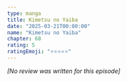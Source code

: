 ```yaml
---
type: manga
title: Kimetsu no Yaiba
date: "2025-03-21T00:00:00"
name: "Kimetsu no Yaiba"
chapter: 68
rating: 5
ratingEmoji: "⭐️⭐️⭐️⭐️⭐️"
---
```


_[No review was written for this episode]_